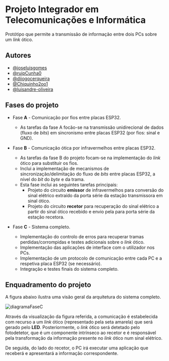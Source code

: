 # Projeto Integrador em Telecomunicações e Informática
Protótipo que permite a transmissão de informação entre dois PCs sobre um *link* ótico.

## Autores

* [@joseluisgomes](https://github.com/joseluisgomes)
* [@ruipCunha0](https://github.com/ruipCunha0)
* [@diiogocerqueira](https://github.com/diiogocerqueira)
* [@Chiquinho2oo1](https://github.com/Chiquinho2oo1)
* [@luisandre-oliveira](https://github.com/luisandre-oliveira)

## Fases do projeto

- Fase **A** - Comunicação por fios entre placas ESP32.
    - As tarefas da fase A focão-se na transmissão unidirecional de dados (fluxo de *bits*) em sincronismo entre placas ESP32 (por fios: sinal e GND).

- Fase **B** - Comunicação ótica por infravermelhos entre placas ESP32.
    - As tarefas da fase B do projeto focam-se na implementação do *link* ótico para substituir os fios.
    - Inclui a implementação de mecanismos de sincronização/delimitação do fluxo de *bits* entre placas ESP32, a nível do *bit* do *byte* e da trama.
    - Esta fase inclui as seguintes tarefas principais:
        - Projeto do circuito **emissor** de infravermelhos para conversão do sinal elétrico extraído da porta série da estação transmissora em sinal ótico.
        - Projeto do circuito **recetor** para recuperação do sinal elétrico a partir do sinal ótico recebido e envio pela para porta série da estação recetora.
- Fase **C** - Sistema completo.
    - Implementação do controlo de erros para recuperar tramas perdidas/corrompidas e testes adicionais sobre o *link* ótico.
    - Implementação das aplicações de interface com o utilizador nos PCs.
    - Implementação de um protocolo de comunicação entre cada PC e a respetiva placa ESP32 (se necessário).
    - Integração e testes finais do sistema completo.

## Enquadramento do projeto

A figura abaixo ilustra uma visão geral da arquitetura do sistema completo. 

![diagramaFaseC](https://github.com/joseluisgomes/PITI/assets/70901488/819bbc87-a094-45d3-8747-8cbf816cf3f6)

Através da visualização da figura referida, a comunicação é estabelecida com recurso a um *link* ótico (representado pela seta amarela) que será gerado pelo **LED**. Posteriormente, o *link* ótico será detetado pelo fotodetetor, que é um componente intrínseco ao recetor e é responsável pela transformação
da informação presente no *link* ótico num sinal elétrico. 

De seguida, do lado do recetor, o PC irá executar uma aplicação que receberá e apresentará a informação correspondente.